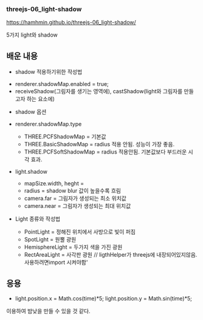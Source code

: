 ### threejs-06_light-shadow

https://hamhmin.github.io/threejs-06_light-shadow/

5가지 light와 shadow

## 배운 내용
- shadow 적용하기위한 작성법 
 * renderer.shadowMap.enabled = true;
 * receiveShadow(그림자를 생기는 영역에), castShadow(light와 그림자를 만들고자 하는 요소에)
- shadow 옵션
 * renderer.shadowMap.type
    * THREE.PCFShadowMap = 기본값
    * THREE.BasicShadowMap = radius 적용 안됨. 성능이 가장 좋음.
    * THREE.PCFSoftShadowMap = radius 적용안됨. 기본값보다 부드러운 시각 효과.
 * light.shadow
    * mapSize.width, heght = 
    * radius = shadow blur 값이 높을수록 흐림
    * camera.far = 그림자가 생성되는 최소 위치값
    * camera.near = 그림자가 생성되는 최대 위치값

 * Light 종류와 작성법
    * PointLight        = 정해진 위치에서 사방으로 빛이 퍼짐
    * SpotLight         = 원뿔 광원
    * HemisphereLight   = 두가지 색을 가진 광원
    * RectAreaLight     = 사각판 광원  // ligthHelper가 threejs에 내장되어있지않음. 사용하려면import 시켜야함'
 
 ## 응용
 * light.position.x = Math.cos(time)*5;
   light.position.y = Math.sin(time)*5;
   
  이용하여 밤낮을 만들 수 있을 것 같다.
    
    
    

